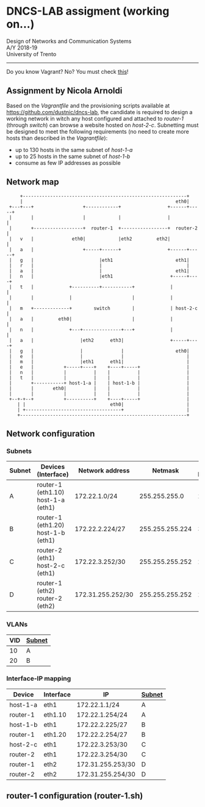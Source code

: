 # DNCS-LAB assigment (working on...)

Design of Networks and Communication Systems  
A/Y 2018-19  
University of Trento

* * *

Do you know Vagrant? No? You must check [this](https://www.vagrantup.com/)!

## Assignment by Nicola Arnoldi

Based on the _Vagrantfile​_ and the provisioning scripts available at <https://github.com/dustnic/dncs-lab​>, the candidate is required to design a working network in witch any host configured and attached to​ _router-1​_ (through _switch​_) can browse a website hosted on _host-2-c_.
Subnetting must be designed to meet the following requirements (no need to create more hosts than described in the _Vagrantfile_):

-   up to 130 hosts in the same subnet of​ _host-1-a_
-   up to 25 hosts in the same subnet of _host-1-b_
-   consume as few IP addresses as possible

## Network map

         +------------------------------------------------------------+
         |                                                        eth0|
     +---+---+                  +------------+                 +------+-----+
     |       |                  |            |                 |            |
     |       +------------------+  router-1  +-----------------+  router-2  |
     |   v   |              eth0|            |eth2         eth2|            |
     |   a   |                  +-----+------+                 +------+-----+
     |   g   |                        |eth1                       eth1|
     |   r   |                        |                               |
     |   a   |                        |                           eth1|
     |   n   |                        |eth1                     +-----+----+
     |   t   |             +----------+-----------+             |          |
     |       |             |                      |             |          |
     |   m   +-------------+        switch        |             | host-2-c |
     |   a   |         eth0|                      |             |          |
     |   n   |             +---+--------------+---+             |          |
     |   a   |                 |eth2      eth3|                 +-----+----+
     |   g   |                 |              |                   eth0|
     |   e   |                 |              |                       |
     |   m   |                 |eth1      eth1|                       |
     |   e   |           +-----+----+    +----+-----+                 |
     |   n   |           |          |    |          |                 |
     |   t   |           |          |    |          |                 |
     |       +-----------+ host-1-a |    | host-1-b |                 |
     |       |       eth0|          |    |          |                 |
     |       |           |          |    |          |                 |
     +--+-+--+           +----------+    +----+-----+                 |
        | |                               eth0|                       |
        | +-----------------------------------+                       |
        +-------------------------------------------------------------+

## Network configuration

### Subnets

| Subnet | Devices (Interface)                   | Network address   | Netmask         | # of hosts |
| ------ | ------------------------------------- | ----------------- | --------------- | ---------- |
| A      | router-1 (eth1.10)<br>host-1-a (eth1) | 172.22.1.0/24     | 255.255.255.0   | 254        |
| B      | router-1 (eth1.20)<br>host-1-b (eth1) | 172.22.2.224/27   | 255.255.255.224 | 30         |
| C      | router-2 (eth1)<br>host-2-c (eth1)    | 172.22.3.252/30   | 255.255.255.252 | 2          |
| D      | router-1 (eth2)<br>router-2 (eth2)    | 172.31.255.252/30 | 255.255.255.252 | 2          |

### VLANs

| VID | [Subnet](#subnets) |
| --- | ------------------ |
| 10  | A                  |
| 20  | B                  |

### Interface-IP mapping

| Device   | Interface | IP                | [Subnet](#subnets) |
| -------- | --------- | ----------------- | ------------------ |
| host-1-a | eth1      | 172.22.1.1/24     | A                  |
| router-1 | eth1.10   | 172.22.1.254/24   | A                  |
| host-1-b | eth1      | 172.22.2.225/27   | B                  |
| router-1 | eth1.20   | 172.22.2.254/27   | B                  |
| host-2-c | eth1      | 172.22.3.253/30   | C                  |
| router-2 | eth1      | 172.22.3.254/30   | C                  |
| router-1 | eth2      | 172.31.255.253/30 | D                  |
| router-2 | eth2      | 172.31.255.254/30 | D                  |

## router-1 configuration (router-1.sh)
